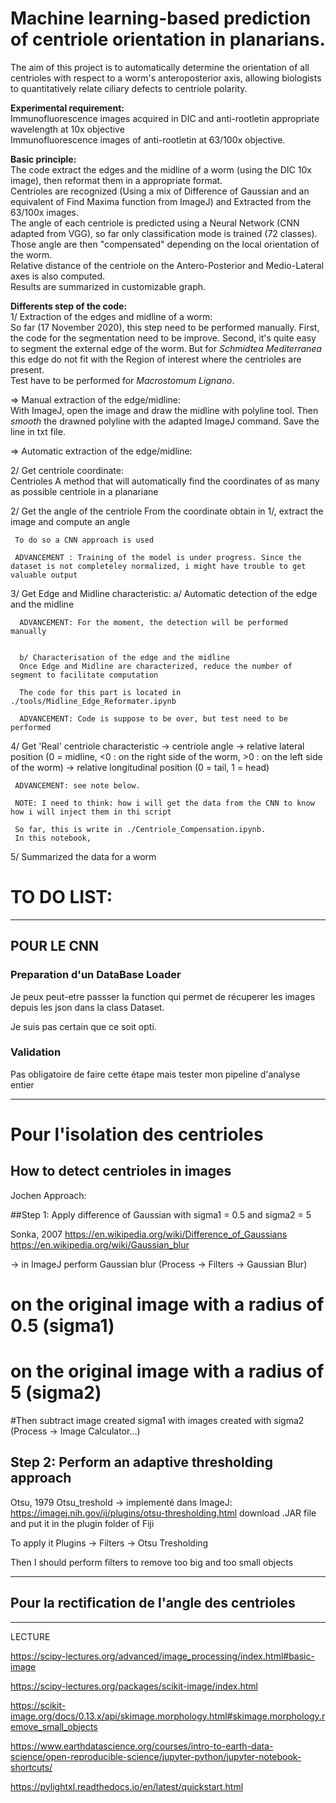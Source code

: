 # Machine learning-based prediction of centriole orientation in planarians.  
The aim of this project is to automatically determine the orientation of all centrioles with respect to a worm's anteroposterior axis, allowing biologists to quantitatively relate ciliary defects to centriole polarity.


**Experimental requirement:**    
Immunofluorescence images acquired in DIC and anti-rootletin appropriate wavelength at 10x objective  
Immunofluorescence images of anti-rootletin at 63/100x objective.  

**Basic principle:**  
The code extract the edges and the midline of a worm (using the DIC 10x image), then reformat them in a appropriate format.   
Centrioles are recognized (Using a mix of Difference of Gaussian and an equivalent of Find Maxima function from ImageJ) and Extracted from the 63/100x images.  
The angle of each centriole is predicted using a Neural Network (CNN adapted from VGG), so far only classification mode is trained (72 classes).    
Those angle are then "compensated" depending on the local orientation of the worm.  
Relative distance of the centriole on the Antero-Posterior and Medio-Lateral axes is also computed.    
Results are summarized in customizable graph.  

**Differents step of the code:**  
  1/ Extraction of the edges and midline of a worm:  
 So far (17 November 2020), this step need to be performed manually. First, the code for the segmentation need to be improve. Second, it's quite easy to segment the external edge of the worm. But for _Schmidtea Mediterranea_ this edge do not fit with the Region of interest where the centrioles are present.  
 Test have to be performed for _Macrostomum Lignano_.  
   
 => Manual extraction of the edge/midline:  
 With ImageJ, open the image and draw the midline with polyline tool. Then _smooth_ the drawned polyline with the adapted ImageJ command. Save the line in txt file.  
   
 => Automatic extraction of the edge/midline:  
  
   
  2/ Get centriole coordinate:  
 Centrioles
      A method that will automatically find the coordinates of as many as possible centriole in a planariane

  2/ Get the angle of the centriole
     From the coordinate obtain in 1/, extract the image and compute an angle  
     
     To do so a CNN approach is used
     
     ADVANCEMENT : Training of the model is under progress. Since the dataset is not completeley normalized, i might have trouble to get valuable output


  3/ Get Edge and Midline characteristic:
      a/ Automatic detection of the edge and the midline
      
      ADVANCEMENT: For the moment, the detection will be performed manually
      
      
      b/ Characterisation of the edge and the midline
      Once Edge and Midline are characterized, reduce the number of segment to facilitate computation
      
      The code for this part is located in ./tools/Midline_Edge_Reformater.ipynb
      
      ADVANCEMENT: Code is suppose to be over, but test need to be performed
      
  4/ Get 'Real' centriole characteristic
     -> centriole angle 
     -> relative lateral position (0 = midline, <0 : on the right side of the worm, >0 : on the left side of the worm)
     -> relative longitudinal position (0 = tail, 1 = head)
     
     
     ADVANCEMENT: see note below.
     
     NOTE: I need to think: how i will get the data from the CNN to know how i will inject them in thi script
     
     So far, this is write in ./Centriole_Compensation.ipynb.
     In this notebook, 
     
     
     
  5/ Summarized the data for a worm
 





# TO DO LIST:  


-----------------------------------------------------------------

## POUR LE CNN
  
### Preparation d'un DataBase Loader  

Je peux peut-etre passser la function qui permet de récuperer les images depuis les json dans la class Dataset.

Je suis pas certain que ce soit opti.
  
  
  
### Validation  

Pas obligatoire de faire cette étape mais tester mon pipeline d'analyse entier
  
  
  
  
---------------------------------------------------------------------
  
  
# Pour l'isolation des centrioles  


## How to detect centrioles in images

Jochen Approach: 

##Step 1: Apply difference of Gaussian with sigma1 = 0.5 and sigma2 = 5

Sonka, 2007
https://en.wikipedia.org/wiki/Difference_of_Gaussians
https://en.wikipedia.org/wiki/Gaussian_blur

-> in ImageJ perform Gaussian blur (Process -> Filters -> Gaussian Blur) 
# on the original image with a radius of 0.5 (sigma1)
# on the original image with a radius of 5 (sigma2)

#Then subtract image created sigma1 with images created with sigma2 (Process -> Image Calculator...)



## Step 2: Perform an adaptive thresholding approach

Otsu, 1979
Otsu_treshold -> implementé dans ImageJ: 
https://imagej.nih.gov/ij/plugins/otsu-thresholding.html
download .JAR file and put it in the plugin folder of Fiji

To apply it
Plugins -> Filters -> Otsu Tresholding

Then I should perform filters to remove too big and too small objects

  
  
  
---------------------------------------------------------------------
  
## Pour la rectification de l'angle des centrioles  
   
   
   
--------------------

LECTURE 

https://scipy-lectures.org/advanced/image_processing/index.html#basic-image

https://scipy-lectures.org/packages/scikit-image/index.html

https://scikit-image.org/docs/0.13.x/api/skimage.morphology.html#skimage.morphology.remove_small_objects
   
   
   
   
https://www.earthdatascience.org/courses/intro-to-earth-data-science/open-reproducible-science/jupyter-python/jupyter-notebook-shortcuts/

https://pylightxl.readthedocs.io/en/latest/quickstart.html
